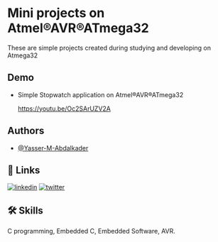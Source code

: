 # Mini projects on Atmel®AVR®ATmega32

These are simple projects created during studying and developing on Atmega32


## Demo

- Simple Stopwatch application on Atmel®AVR®ATmega32

    https://youtu.be/Oc2SArUZV2A
## Authors

- [@Yasser-M-Abdalkader](https://github.com/Yasser-M-Abdalkader)


## 🔗 Links
[![linkedin](https://img.shields.io/badge/linkedin-0A66C2?style=for-the-badge&logo=linkedin&logoColor=white)](linkedin.com/in/yasser-m-abdelkader)
[![twitter](https://img.shields.io/badge/twitter-1DA1F2?style=for-the-badge&logo=twitter&logoColor=white)](https://twitter.com/Yasser_Mustafa_)


## 🛠 Skills
C programming, Embedded C, Embedded Software, AVR.
